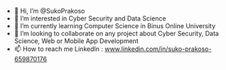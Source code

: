 - 👋 Hi, I’m @SukoPrakoso
- 👀 I’m interested in Cyber Security and Data Science
- 🌱 I’m currently learning Computer Science in Binus Online University
- 💞️ I’m looking to collaborate on any project about Cyber Security, Data Science, Web or Mobile App Development
- 📫 How to reach me LinkedIn : www.linkedin.com/in/suko-prakoso-659870176

<!---
SukoPrakoso/SukoPrakoso is a ✨ special ✨ repository because its `README.md` (this file) appears on your GitHub profile.
You can click the Preview link to take a look at your changes.
--->
